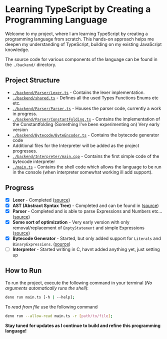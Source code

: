 # Learning TypeScript by Creating a Programming Language

Welcome to my project, where I am learning TypeScript by creating a programming language from scratch. This hands-on approach helps me deepen my understanding of TypeScript, building on my existing JavaScript knowledge.

The source code for various components of the language can be found in the `./backend/` directory.

## Project Structure

- [`./backend/Parser/Lexer.ts`](./backend/Parser/Lexer.ts) - Contains the lexer implementation.
- [`./backend/shared.ts`](./backend/shared.ts) - Defines all the used Types Functions Enums etc etc.
- [`./backend/Parser/Parser.ts`](./backend/Parser/Parser.ts) - Houses the parser code, currently a work in progress.
- [`./backend/Parser/ConstantFolding.ts`](./backend/Parser/ConstantFolding.ts) - Contains the implementation of the Constantfolding (Something I've been experimenting on) Very early version
- [`./backend/Bytecode/ByteEncoder.ts`](./backend/Bytecode/ByteEncoder.ts) - Contains the bytecode generator code
- Additional files for the Interpreter will be added as the project progresses.
- [`./backend/Interpreter/main.cpp`](./backend/Interpreter/main.cpp) - Contains the first simple code of the bytecode interpreter
- [`./main.ts`](./main.ts) - Contains the shell code which allows the language to be run in the console (when interpreter somewhat working ill add support).

## Progress

- [x] **Lexer** - Completed ([source](./backend/Parser/Lexer.ts))
- [x] **AST (Abstract Syntax Tree)** - Completed and can be found in ([source](./backend/shared.ts))
- [x] **Parser** - Completed and is able to parse Expressions and Numbers etc... ([source](./backend/Parser/Parser.ts))
- [x] **Some sort of optimization** - Very early version with only removal/replacement of `EmptyStatement` and simple Expressions ([source](./backend/Parser/ConstantFolding.ts))
- [x] **Bytecode Generator** - Started, but only added support for `Literals` and `BinaryExpressions`. ([source](./backend/Bytecode/ByteEncoder.ts))
- [ ] **Interpreter** - Started writing in C, havnt added anything yet, just setting up

## How to Run

To run the project, execute the following command in your terminal (*No arguments automatically runs the shell*):

```bash
deno run main.ts [-h | --help];
```

To *read from file* use the following command

```bash
deno run --allow-read main.ts -r [path/to/file];
```

**Stay tuned for updates as I continue to build and refine this programming language!**
